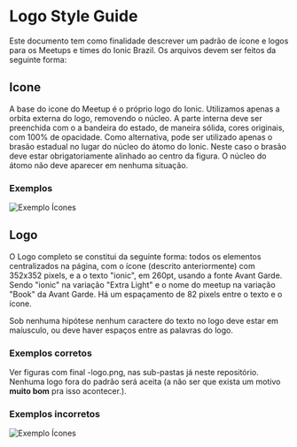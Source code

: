 # Logo Style Guide

Este documento tem como finalidade descrever um padrão de ícone e logos para os Meetups e times do Ionic Brazil. Os arquivos devem ser feitos da seguinte forma:

## Icone

A base do icone do Meetup é o próprio logo do Ionic. Utilizamos apenas a orbita externa do logo, removendo o núcleo. A parte interna deve ser preenchida com o a bandeira do estado, de maneira sólida, cores originais, com 100% de opacidade. Como alternativa, pode ser utilizado apenas o brasão estadual no lugar do núcleo do átomo do Ionic. Neste caso o brasão deve estar obrigatoriamente alinhado ao centro da figura. O núcleo do átomo não deve aparecer em nenhuma situação.

### Exemplos
![Exemplo Ícones](logo-examples/ex_icon.jpg)

## Logo

O Logo completo se constitui da seguinte forma: todos os elementos centralizados na página, com o ícone (descrito anteriormente) com 352x352 pixels, e a o texto "ionic<meetup>", em 260pt, usando a fonte Avant Garde. Sendo "ionic" na variação "Extra Light" e o nome do meetup na variação "Book" da Avant Garde. Há um espaçamento de 82 pixels entre o texto e o ícone.

Sob nenhuma hipótese nenhum caractere do texto no logo deve estar em maíusculo, ou deve haver espaços entre as palavras do logo.

### Exemplos corretos

Ver figuras com final -logo.png, nas sub-pastas já neste repositório. Nenhuma logo fora do padrão será aceita (a não ser que exista um motivo **muito bom** pra isso acontecer.).

### Exemplos incorretos
![Exemplo Ícones](logo-examples/ex_logo_wrong.jpg)